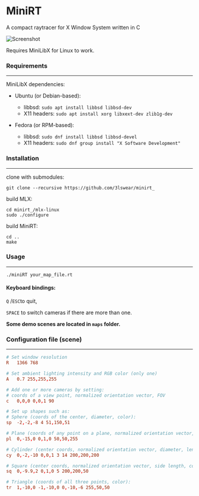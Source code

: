 # MiniRT
A compact raytracer for X Window System written in C

![Screenshot](https://i.imgur.com/pVBaF7V.png)

Requires MiniLibX for Linux to work.

### Requirements

---

MiniLibX dependencies:

- Ubuntu (or Debian-based): 
  - libbsd: `sudo apt install libbsd libbsd-dev`
  - X11 headers: `sudo apt install xorg libxext-dev zlib1g-dev`

- Fedora (or RPM-based):
  - libbsd: `sudo dnf install libbsd libbsd-devel`
  - X11 headers: `sudo dnf group install "X Software Development"`


### Installation

---

clone with submodules:

````
git clone --recursive https://github.com/3lswear/minirt_
````

build MLX:

```
cd minirt_/mlx-linux
sudo ./configure
```

build MiniRT:

```
cd ..
make
```

### Usage

---

```
./miniRT your_map_file.rt
```

#### Keyboard bindings:

`Q` /`ESC`to quit,

`SPACE` to switch cameras if there are more than one.

**Some demo scenes are located in `maps` folder.**

### Configuration file (scene)

---

```conf
# Set window resolution
R	1366 768

# Set ambient lighting intensity and RGB color (only one)
A	0.7 255,255,255

# Add one or more cameras by setting:
# coords of a view point, normalized orientation vector, FOV
c	0,0,0 0,0,1 90

# Set up shapes such as:
# Sphere (coords of the center, diameter, color):
sp	-2,-2,-8 4 51,150,51

# Plane (coords of any point on a plane, normalized orientation vector, color):
pl	0,-15,0 0,1,0 50,50,255

# Cylinder (center coords, normalized orientation vector, diameter, length, color):
cy	0,-2,-10 0,0,1 3 14 200,200,200

# Square (center coords, normalized orientation vector, side length, color):
sq	0,-9.9,2 0,1,0 5 200,200,50

# Triangle (coords of all three points, color):
tr	1,-10,0 -1,-10,0 0,-10,-6 255,50,50
```

